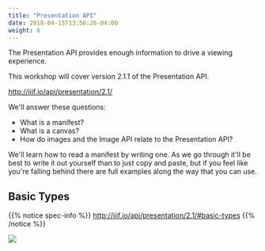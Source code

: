 ```yaml
---
title: "Presentation API"
date: 2018-04-15T13:56:26-04:00
weight: 6
---
```


The Presentation API provides enough information to drive a viewing experience.

This workshop will cover version 2.1.1 of the Presentation API.

http://iiif.io/api/presentation/2.1/

We'll answer these questions:

- What is a manifest?
- What is a canvas?
- How do images and the Image API relate to the Presentation API?

We'll learn how to read a manifest by writing one. As we go through it'll be best to write it out yourself than to just copy and paste, but if you feel like you're falling behind there are full examples along the way that you can use.

<!-- #backlog:100 what other learning objectives should we have for Presentation? -->

## Basic Types

{{% notice spec-info %}}
http://iiif.io/api/presentation/2.1/#basic-types
{{% /notice %}}


![](/images/basic-types.png)
